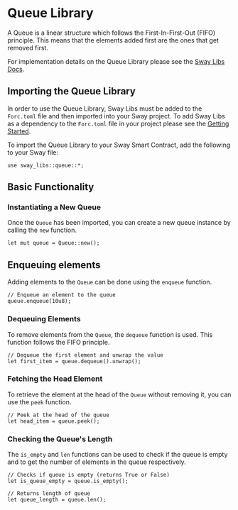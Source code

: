 # Queue Library

A Queue is a linear structure which follows the First-In-First-Out (FIFO) principle. This means that the elements added first are the ones that get removed first.

For implementation details on the Queue Library please see the [Sway Libs Docs](https://fuellabs.github.io/sway-libs/master/sway_libs/queue/index.html).

## Importing the Queue Library

In order to use the Queue Library, Sway Libs must be added to the `Forc.toml` file and then imported into your Sway project. To add Sway Libs as a dependency to the `Forc.toml` file in your project please see the [Getting Started](../getting_started/index.md).

To import the Queue Library to your Sway Smart Contract, add the following to your Sway file:

```sway
use sway_libs::queue::*;
```

## Basic Functionality

### Instantiating a New Queue

Once the `Queue` has been imported, you can create a new queue instance by calling the `new` function.

```sway
let mut queue = Queue::new();
```

## Enqueuing elements

Adding elements to the `Queue` can be done using the `enqueue` function.

```sway
// Enqueue an element to the queue
queue.enqueue(10u8);
```

### Dequeuing Elements

To remove elements from the `Queue`, the `dequeue` function is used. This function follows the FIFO principle.

```sway
// Dequeue the first element and unwrap the value
let first_item = queue.dequeue().unwrap();
```

### Fetching the Head Element

To retrieve the element at the head of the `Queue` without removing it, you can use the `peek` function.

```sway
// Peek at the head of the queue
let head_item = queue.peek();
```

### Checking the Queue's Length

The `is_empty` and `len` functions can be used to check if the queue is empty and to get the number of elements in the queue respectively.

```sway
// Checks if queue is empty (returns True or False)
let is_queue_empty = queue.is_empty();

// Returns length of queue
let queue_length = queue.len();
```
